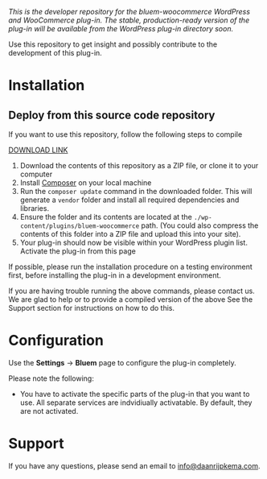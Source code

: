 *This is the developer repository for the bluem-woocommerce WordPress and WooCommerce plug-in. The stable, production-ready version of the plug-in will be available from the WordPress plug-in directory soon.*

Use this repository to get insight and possibly contribute to the development of this plug-in.

# Installation
<!-- If you want to install this plug-in, the easiest way is to use the WordPress plug-in directly from the WordPress plug-in directory here: -->

## Deploy from this source code repository
If you want to use this repository, follow the following steps to compile 

[DOWNLOAD LINK](bluem-woocommerce.zip)

1. Download the contents of this repository as a ZIP file, or clone it to your computer
2. Install [Composer](https://getcomposer.org) on your local machine
3. Run the `composer update` command in the downloaded folder. This will generate a `vendor` folder and install all required dependencies and libraries.
4. Ensure the folder and its contents are located at the `./wp-content/plugins/bluem-woocommerce` path. (You could also compress the contents of this folder into a ZIP file and upload this into your site).
5. Your plug-in should now be visible within your WordPress plugin list. Activate the plug-in from this page

If possible, please run the installation procedure on a testing environment first, before installing the plug-in in a development environment.

If you are having trouble running the above commands, please contact us. We are glad to help or to provide a compiled version of the above See the Support section for instructions on how to do this.

# Configuration

Use the **Settings** -> **Bluem** page to configure the plug-in completely.

Please note the following:

- You have to activate the specific parts of the plug-in that you want to use. All separate services are indvidiually activatable. By default, they are not activated.


# Support
If you have any questions, please send an email to [info@daanrijpkema.com](mailto:info@daanrijpkema.com).
